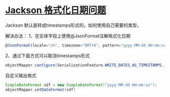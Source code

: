 



# [Jackson 格式化日期问题](https://www.cnblogs.com/njl041x/p/6235966.html)



Jackson 默认是转成timestamps形式的，如何使用自己需要的类型，

解决办法： 1、在实体字段上使用@JsonFormat注解格式化日期

```javascript
@JsonFormat(locale="zh", timezone="GMT+8", pattern="yyyy-MM-dd HH:mm:ss")
```

2、通过下面方式可以取消timestamps形式

```java
objectMapper.configure(SerializationFeature.WRITE_DATES_AS_TIMESTAMPS, false);
```

自定义输出格式

```java
SimpleDateFormat sdf = new SimpleDateFormat("yyyy-MM-dd HH:mm:ss");
objectMapper.setDateFormat(sdf)
```